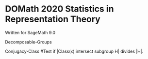 # DOMath 2020 Statistics in Representation Theory 
Written for SageMath 9.0 

Decomposable-Groups

Conjugacy-Class
#Test if |Class(x) intersect subgroup H| divides |H|. 
